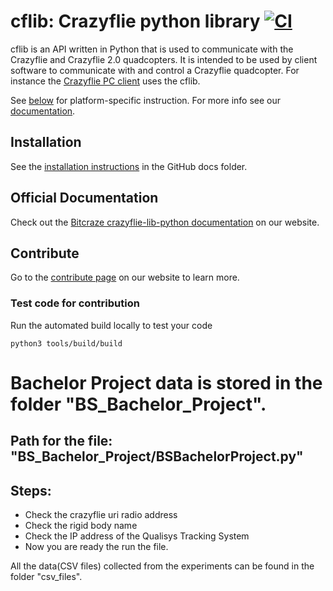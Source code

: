 # cflib: Crazyflie python library [![CI](https://github.com/bitcraze/crazyflie-lib-python/workflows/CI/badge.svg)](https://github.com/bitcraze/crazyflie-lib-python/actions)

cflib is an API written in Python that is used to communicate with the Crazyflie
and Crazyflie 2.0 quadcopters. It is intended to be used by client software to
communicate with and control a Crazyflie quadcopter. For instance the [Crazyflie PC client](https://www.github.com/bitcraze/crazyflie-clients-python)  uses the cflib.

See [below](#platform-notes) for platform-specific instruction.
For more info see our [documentation](https://www.bitcraze.io/documentation/repository/crazyflie-lib-python/master/).

## Installation
See the [installation instructions](docs/installation/install.md) in the GitHub docs folder.

## Official Documentation

Check out the [Bitcraze crazyflie-lib-python documentation](https://www.bitcraze.io/documentation/repository/crazyflie-lib-python/master/) on our website.

## Contribute
Go to the [contribute page](https://www.bitcraze.io/contribute/) on our website to learn more.

### Test code for contribution
Run the automated build locally to test your code

	python3 tools/build/build

# Bachelor Project data is stored in the folder "BS_Bachelor_Project".
 ## Path for the file: "BS_Bachelor_Project/BSBachelorProject.py"
 
 ## Steps: 
 * Check the crazyflie uri radio address
 * Check the rigid body name
 * Check the IP address of the Qualisys Tracking System
 * Now you are ready the run the file.

All the data(CSV files) collected from the experiments can be found in the folder "csv_files".
